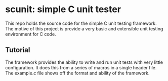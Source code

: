 # scunit: simple C unit tester

This repo holds the source code for the simple C unit testing framework. The motive of this project is provide a very basic and extensible unit testing environment for C code.

## Tutorial

The framework provides the ability to write and run unit tests with very little configuration. It does this from a series of macros in a single header file. The example.c file shows off the format and ability of the framework. 
